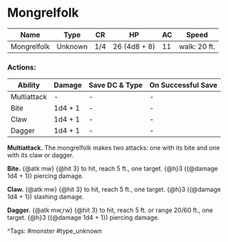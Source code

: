 # Mongrelfolk

| Name | Type | CR | HP | AC | Speed |
|------|------|----|----|----|-------|
| Mongrelfolk | Unknown | 1/4 | 26 (4d8 + 8) | 11 | walk: 20 ft. |

### Actions:

| Ability | Damage | Save DC & Type | On Successful Save |
|---------|--------|----------------|--------------------|
| Multiattack | - | - | - |
| Bite | 1d4 + 1 | - | - |
| Claw | 1d4 + 1 | - | - |
| Dagger | 1d4 + 1 | - | - |


**Multiattack.** The mongrelfolk makes two attacks: one with its bite and one with its claw or dagger.

**Bite.** {@atk mw} {@hit 3} to hit, reach 5 ft., one target. {@h}3 ({@damage 1d4 + 1}) piercing damage.

**Claw.** {@atk mw} {@hit 3} to hit, reach 5 ft., one target. {@h}3 ({@damage 1d4 + 1}) slashing damage.

**Dagger.** {@atk mw,rw} {@hit 3} to hit, reach 5 ft. or range 20/60 ft., one target. {@h}3 ({@damage 1d4 + 1}) piercing damage.

^Tags: #monster #type_unknown